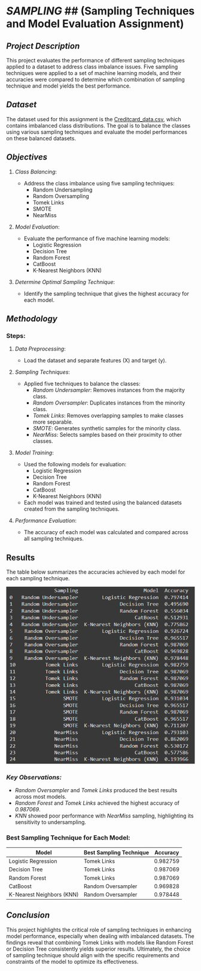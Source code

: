 # ***SAMPLING*** ## **(Sampling Techniques and Model Evaluation Assignment)**

## *Project Description*

This project evaluates the performance of different sampling techniques applied to a dataset to address class imbalance issues. Five sampling techniques were applied to a set of machine learning models, and their accuracies were compared to determine which combination of sampling technique and model yields the best performance.

## *Dataset*

The dataset used for this assignment is the [Creditcard_data.csv](./Creditcard_data.csv), which contains imbalanced class distributions. The goal is to balance the classes using various sampling techniques and evaluate the model performances on these balanced datasets.

## *Objectives*

1. *Class Balancing*:
   - Address the class imbalance using five sampling techniques:
     - Random Undersampling
     - Random Oversampling
     - Tomek Links
     - SMOTE
     - NearMiss

2. *Model Evaluation*:
   - Evaluate the performance of five machine learning models:
     - Logistic Regression
     - Decision Tree
     - Random Forest
     - CatBoost
     - K-Nearest Neighbors (KNN)

3. *Determine Optimal Sampling Technique*:
   - Identify the sampling technique that gives the highest accuracy for each model.

## *Methodology*

### Steps:
1. *Data Preprocessing*:
   - Load the dataset and separate features (X) and target (y).

2. *Sampling Techniques*:
   - Applied five techniques to balance the classes:
     - *Random Undersampler*: Removes instances from the majority class.
     - *Random Oversampler*: Duplicates instances from the minority class.
     - *Tomek Links*: Removes overlapping samples to make classes more separable.
     - *SMOTE*: Generates synthetic samples for the minority class.
     - *NearMiss*: Selects samples based on their proximity to other classes.

3. *Model Training*:
   - Used the following models for evaluation:
     - Logistic Regression
     - Decision Tree
     - Random Forest
     - CatBoost
     - K-Nearest Neighbors (KNN)
   - Each model was trained and tested using the balanced datasets created from the sampling techniques.

4. *Performance Evaluation*:
   - The accuracy of each model was calculated and compared across all sampling techniques.

## Results

The table below summarizes the accuracies achieved by each model for each sampling technique. 

![Output Table](./image.png)

### *Key Observations:*
- *Random Oversampler* and *Tomek Links* produced the best results across most models.
- *Random Forest* and *Tomek Links* achieved the highest accuracy of *0.987069*.
- *KNN* showed poor performance with *NearMiss* sampling, highlighting its sensitivity to undersampling.

### Best Sampling Technique for Each Model:
| Model                      | Best Sampling Technique  | Accuracy  |
|----------------------------|--------------------------|-----------|
| Logistic Regression        | Tomek Links             | 0.982759  |
| Decision Tree              | Tomek Links             | 0.987069  |
| Random Forest              | Tomek Links             | 0.987069  |
| CatBoost                   | Random Oversampler      | 0.969828  |
| K-Nearest Neighbors (KNN)  | Random Oversampler      | 0.978448  |


## *Conclusion*

This project highlights the critical role of sampling techniques in enhancing model performance, especially when dealing with imbalanced datasets. The findings reveal that combining Tomek Links with models like Random Forest or Decision Tree consistently yields superior results. Ultimately, the choice of sampling technique should align with the specific requirements and constraints of the model to optimize its effectiveness.
